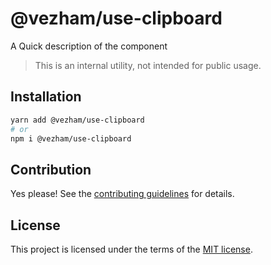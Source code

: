 # @vezham/use-clipboard

A Quick description of the component

> This is an internal utility, not intended for public usage.

## Installation

```sh
yarn add @vezham/use-clipboard
# or
npm i @vezham/use-clipboard
```

## Contribution

Yes please! See the
[contributing guidelines](https://github.com/vezham/heroui/blob/master/CONTRIBUTING.md)
for details.

## License

This project is licensed under the terms of the
[MIT license](https://github.com/vezham/heroui/blob/master/LICENSE).
